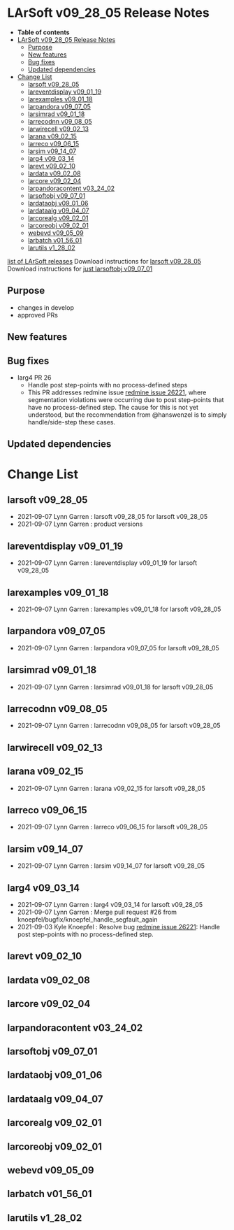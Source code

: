 LArSoft v09_28_05 Release Notes
======================================================================

-   **Table of contents**
-   [LArSoft v09_28_05 Release Notes](#LArSoft-v09_28_05-Release-Notes)
    -   [Purpose](#Purpose)
    -   [New features](#New-features)
    -   [Bug fixes](#Bug-fixes)
    -   [Updated dependencies](#Updated-dependencies)
-   [Change List](#Change-List)
    -   [larsoft v09_28_05](#larsoft-v09_28_05)
    -   [lareventdisplay v09_01_19](#lareventdisplay-v09_01_19)
    -   [larexamples v09_01_18](#larexamples-v09_01_18)
    -   [larpandora v09_07_05](#larpandora-v09_07_05)
    -   [larsimrad v09_01_18](#larsimrad-v09_01_18)
    -   [larrecodnn v09_08_05](#larrecodnn-v09_08_05)
    -   [larwirecell v09_02_13](#larwirecell-v09_02_13)
    -   [larana v09_02_15](#larana-v09_02_15)
    -   [larreco v09_06_15](#larreco-v09_06_15)
    -   [larsim v09_14_07](#larsim-v09_14_07)
    -   [larg4 v09_03_14](#larg4-v09_03_14)
    -   [larevt v09_02_10](#larevt-v09_02_10)
    -   [lardata v09_02_08](#lardata-v09_02_08)
    -   [larcore v09_02_04](#larcore-v09_02_04)
    -   [larpandoracontent v03_24_02](#larpandoracontent-v03_24_02)
    -   [larsoftobj v09_07_01](#larsoftobj-v09_07_01)
    -   [lardataobj v09_01_06](#lardataobj-v09_01_06)
    -   [lardataalg v09_04_07](#lardataalg-v09_04_07)
    -   [larcorealg v09_02_01](#larcorealg-v09_02_01)
    -   [larcoreobj v09_02_01](#larcoreobj-v09_02_01)
    -   [webevd v09_05_09](#webevd-v09_05_09)
    -   [larbatch v01_56_01](#larbatch-v01_56_01)
    -   [larutils v1_28_02](#larutils-v1_28_02)

[list of LArSoft releases](LArSoft_release_list)
Download instructions for [larsoft v09_28_05](http://scisoft.fnal.gov/scisoft/bundles/larsoft/v09_28_05/larsoft-v09_28_05.html)
Download instructions for [just larsoftobj v09_07_01](http://scisoft.fnal.gov/scisoft/bundles/larsoftobj/v09_07_01/larsoftobj-v09_07_01.html)

Purpose
--------------------

-   changes in develop
-   approved PRs

New features
------------------------------

Bug fixes
------------------------

-   larg4 PR 26
    -   Handle post step-points with no process-defined steps
    -   This PR addresses redmine issue [redmine issue 26221](https://cdcvs.fnal.gov/redmine/issues/26221), where segmentation violations were occurring due to post step-points that have no process-defined step. The cause for this is not yet understood, but the recommendation from @hanswenzel is to simply handle/side-step these cases.

Updated dependencies
----------------------------------------------

Change List
============================

larsoft v09_28_05
------------------------------------------

-   2021-09-07 Lynn Garren : larsoft v09_28_05 for larsoft v09_28_05
-   2021-09-07 Lynn Garren : product versions

lareventdisplay v09_01_19
----------------------------------------------------------

-   2021-09-07 Lynn Garren : lareventdisplay v09_01_19 for larsoft v09_28_05

larexamples v09_01_18
--------------------------------------------------

-   2021-09-07 Lynn Garren : larexamples v09_01_18 for larsoft v09_28_05

larpandora v09_07_05
------------------------------------------------

-   2021-09-07 Lynn Garren : larpandora v09_07_05 for larsoft v09_28_05

larsimrad v09_01_18
----------------------------------------------

-   2021-09-07 Lynn Garren : larsimrad v09_01_18 for larsoft v09_28_05

larrecodnn v09_08_05
------------------------------------------------

-   2021-09-07 Lynn Garren : larrecodnn v09_08_05 for larsoft v09_28_05

larwirecell v09_02_13
--------------------------------------------------

larana v09_02_15
----------------------------------------

-   2021-09-07 Lynn Garren : larana v09_02_15 for larsoft v09_28_05

larreco v09_06_15
------------------------------------------

-   2021-09-07 Lynn Garren : larreco v09_06_15 for larsoft v09_28_05

larsim v09_14_07
----------------------------------------

-   2021-09-07 Lynn Garren : larsim v09_14_07 for larsoft v09_28_05

larg4 v09_03_14
--------------------------------------

-   2021-09-07 Lynn Garren : larg4 v09_03_14 for larsoft v09_28_05
-   2021-09-07 Lynn Garren : Merge pull request \#26 from knoepfel/bugfix/knoepfel_handle_segfault_again
-   2021-09-03 Kyle Knoepfel : Resolve bug [redmine issue 26221](https://cdcvs.fnal.gov/redmine/issues/26221): Handle post step-points with no process-defined step.

larevt v09_02_10
----------------------------------------

lardata v09_02_08
------------------------------------------

larcore v09_02_04
------------------------------------------

larpandoracontent v03_24_02
--------------------------------------------------------------

larsoftobj v09_07_01
------------------------------------------------

lardataobj v09_01_06
------------------------------------------------

lardataalg v09_04_07
------------------------------------------------

larcorealg v09_02_01
------------------------------------------------

larcoreobj v09_02_01
------------------------------------------------

webevd v09_05_09
----------------------------------------

larbatch v01_56_01
--------------------------------------------

larutils v1_28_02
------------------------------------------
